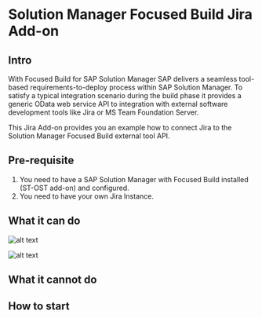 # Solution Manager Focused Build Jira Add-on

## Intro
With Focused Build for SAP Solution Manager SAP delivers a seamless tool-based requirements-to-deploy process within SAP Solution Manager. To satisfy a typical integration scenario during the build phase it provides a generic OData web service API to integration with external software development tools like Jira or MS Team Foundation Server. 

This Jira Add-on provides you an example how to connect Jira to the Solution Manager Focused Build external tool API.

## Pre-requisite
1. You need to have a SAP Solution Manager with Focused Build installed (ST-OST add-on) and configured.
2. You need to have your own Jira Instance.

## What it can do 

![alt text](https://github.com/SAP/solman-fb-jira-addon/blob/master/doc/Integration_Overview.png "Integration Overview")


![alt text](https://github.com/SAP/solman-fb-jira-addon/blob/master/doc/Issue_Relation.png "Issue Relation")

## What it cannot do

## How to start

